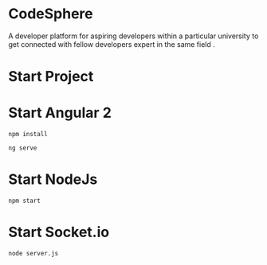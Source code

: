 # CodeSphere
A developer platform for aspiring developers within a particular university to get connected with fellow developers expert in the same field . 

# Start Project

# Start Angular 2 
```
npm install 
```
```
ng serve
```

# Start NodeJs 
```
npm start
```

# Start Socket.io
```
node server.js
```
